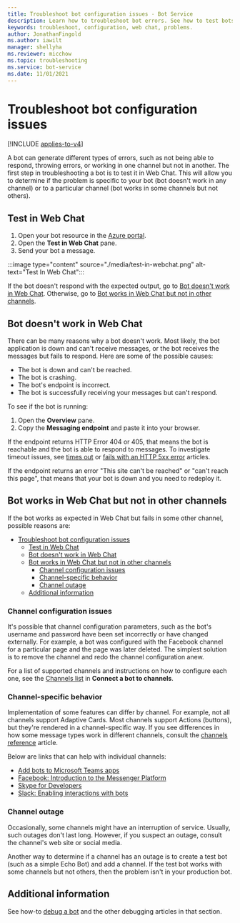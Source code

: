 ```yaml
---
title: Troubleshoot bot configuration issues - Bot Service
description: Learn how to troubleshoot bot errors. See how to test bots in Web Chat, check responsiveness, investigate timeout issues, and resolve problems with channels.
keywords: troubleshoot, configuration, web chat, problems.
author: JonathanFingold
ms.author: iawilt
manager: shellyha
ms.reviewer: micchow
ms.topic: troubleshooting
ms.service: bot-service
ms.date: 11/01/2021
---
```


# Troubleshoot bot configuration issues

[!INCLUDE [applies-to-v4](includes/applies-to-v4-current.md)]

<!-- Attention writers!
     When you create a new FAQ, add the related link to the proper section in the bot-service-troubleshoot-index.md. -->

A bot can generate different types of errors, such as not being able to respond, throwing errors, or working in one channel but not in another. The first step in troubleshooting a bot is to test it in Web Chat. This will allow you to determine if the problem is specific to your bot (bot doesn't work in any channel) or to a particular channel (bot works in some channels but not others).

## Test in Web Chat

1. Open your bot resource in the [Azure portal](https://portal.azure.com/).
1. Open the **Test in Web Chat** pane.
1. Send your bot a message.

:::image type="content" source="./media/test-in-webchat.png" alt-text="Test In Web Chat":::

If the bot doesn't respond with the expected output, go to [Bot doesn't work in Web Chat](#bot-doesnt-work-in-web-chat). Otherwise, go to [Bot works in Web Chat but not in other channels](#bot-works-in-web-chat-but-not-in-other-channels).

## Bot doesn't work in Web Chat

There can be many reasons why a bot doesn't work. Most likely, the bot application is down and can't receive messages, or the bot receives the messages but fails to respond. Here are some of the possible causes:

- The bot is down and can't be reached.
- The bot is crashing.
- The bot's endpoint is incorrect.
- The bot is successfully receiving your messages but can't respond.

To see if the bot is running:

1. Open the **Overview** pane.
1. Copy the **Messaging endpoint** and paste it into your browser.

If the endpoint returns HTTP Error 404 or 405, that means the bot is reachable and the bot is able to respond to messages. To investigate timeout issues, see [times out](https://github.com/daveta/analytics/blob/master/troubleshooting_timeout.md) or [fails with an HTTP 5xx error](bot-service-troubleshoot-500-errors.md) articles.

If the endpoint returns an error "This site can't be reached" or "can't reach this page", that means that your bot is down and you need to redeploy it.

## Bot works in Web Chat but not in other channels

If the bot works as expected in Web Chat but fails in some other channel, possible reasons are:

- [Troubleshoot bot configuration issues](#troubleshoot-bot-configuration-issues)
  - [Test in Web Chat](#test-in-web-chat)
  - [Bot doesn't work in Web Chat](#bot-doesnt-work-in-web-chat)
  - [Bot works in Web Chat but not in other channels](#bot-works-in-web-chat-but-not-in-other-channels)
    - [Channel configuration issues](#channel-configuration-issues)
    - [Channel-specific behavior](#channel-specific-behavior)
    - [Channel outage](#channel-outage)
  - [Additional information](#additional-information)

### Channel configuration issues

It's possible that channel configuration parameters, such as the bot's username and password have been set incorrectly or have changed externally. For example, a bot was configured with the Facebook channel for a particular page and the page was later deleted. The simplest solution is to remove the channel and redo the channel configuration anew.

For a list of supported channels and instructions on how to configure each one, see the [Channels list](bot-service-manage-channels.md#channels-list) in **Connect a bot to channels**.

### Channel-specific behavior

Implementation of some features can differ by channel. For example, not all channels support Adaptive Cards. Most channels support Actions (buttons), but they're rendered in a channel-specific way. If you see differences in how some message types work in different channels, consult the [channels reference](bot-service-channels-reference.md) article.

Below are links that can help with individual channels:

- [Add bots to Microsoft Teams apps](/microsoftteams/platform/concepts/bots/bots-overview)
- [Facebook: Introduction to the Messenger Platform](https://developers.facebook.com/docs/messenger-platform/introduction)
- [Skype for Developers](https://dev.skype.com/bots)
- [Slack: Enabling interactions with bots](https://api.slack.com/bot-users)

### Channel outage

Occasionally, some channels might have an interruption of service. Usually, such outages don't last long. However, if you suspect an outage, consult the channel's web site or social media.

Another way to determine if a channel has an outage is to create a test bot (such as a simple Echo Bot) and add a channel. If the test bot works with some channels but not others, then the problem isn't in your production bot.

## Additional information

See how-to [debug a bot](bot-service-debug-bot.md) and the other debugging articles in that section.
